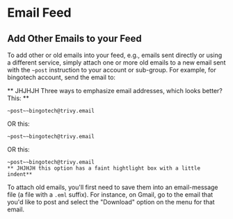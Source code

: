 # Email Feed

## Add Other Emails to your Feed
<div id="gv-add-other-emails-to-your-feed"></div>

To add other or old emails into your feed, e.g., emails sent directly or
using a different service, simply attach one or more old emails to a new
email sent with the `~post` instruction to your account or sub-group.
For example, for bingotech account, send the email to:

** JHJHJH Three ways to emphasize email addresses, which looks better? This: **
    
`~post~~bingotech@trivy.email`

OR this:
    
```~post~~bingotech@trivy.email```
    
OR this:

    ~post~~bingotech@trivy.email
    ** JHJHJH this option has a faint hightlight box with a little indent**

To attach old emails, you'll first need to save them into an
email-message file (a file with a `.eml` suffix).
For instance, on Gmail, go to the email that you'd like to post and
select the "Download" option on the menu for that email.

